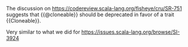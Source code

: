 The discussion on https://codereview.scala-lang.org/fisheye/cru/SR-751 suggests that {{@cloneable}} should be deprecated in favor of a trait {{Cloneable}}.

Very similar to what we did for https://issues.scala-lang.org/browse/SI-3924
